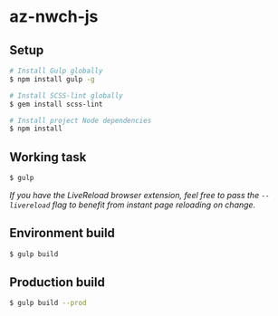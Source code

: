 # az-nwch-js

## Setup

```sh
# Install Gulp globally
$ npm install gulp -g

# Install SCSS-lint globally
$ gem install scss-lint

# Install project Node dependencies
$ npm install
```

## Working task

```sh
$ gulp
```

*If you have the LiveReload browser extension, feel free to pass the `--livereload` flag to benefit from instant page reloading on change.*

## Environment build

```sh
$ gulp build
```

## Production build

```sh
$ gulp build --prod
```


